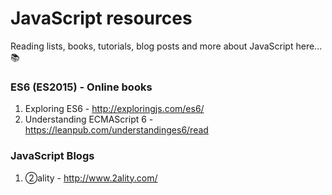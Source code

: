 # JavaScript resources
Reading lists, books, tutorials, blog posts and more about JavaScript here... :books:


### ES6 (ES2015) - Online books
1. Exploring ES6 - http://exploringjs.com/es6/
2. Understanding ECMAScript 6 - https://leanpub.com/understandinges6/read


### JavaScript Blogs
1. ②ality - http://www.2ality.com/
